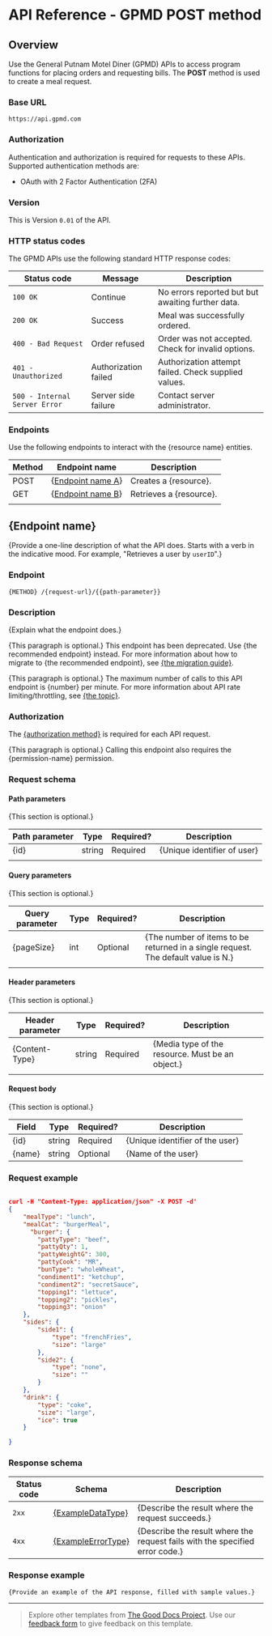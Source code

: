 # API Reference - GPMD POST method

## Overview

Use the General Putnam Motel Diner (GPMD) APIs to access program functions for placing orders and requesting bills. The **POST** method is used to create a meal request.

### Base URL

```
https://api.gpmd.com
```

### Authorization

Authentication and authorization is required for requests to these APIs. Supported authentication methods are:
* OAuth with 2 Factor Authentication (2FA)


### Version

This is Version `0.01` of the API.


### HTTP status codes

The GPMD APIs use the following standard HTTP response codes:

| Status code                    | Message              | Description                                         |
|--------------------------------|----------------------|-----------------------------------------------------|
| `100 OK`                       | Continue             | No errors reported but but awaiting further data.   |  
| `200 OK`                       | Success              | Meal was successfully ordered.                      |
| `400 - Bad Request`            | Order refused        | Order was not accepted. Check for invalid options.  |
| `401 - Unauthorized`           | Authorization failed | Authorization attempt failed. Check supplied values.|
| `500 - Internal Server Error`  | Server side failure  | Contact server administrator.                       |



### Endpoints

Use the following endpoints to interact with the {resource name} entities.

| Method | Endpoint name                            | Description             |
|--------|------------------------------------------|-------------------------|
| POST   | {[Endpoint name A](#link_to_endpoint_a)} | Creates a {resource}.   |
| GET    | {[Endpoint name B](#link_to_endpoint_b)} | Retrieves a {resource}. |
|        |                                          |                         |


## {Endpoint name}

{Provide a one-line description of what the API does. Starts with a verb in the indicative mood. For example, "Retrieves a user by `userID`".}

### Endpoint

```
{METHOD} /{request-url}/{{path-parameter}}
```

### Description

{Explain what the endpoint does.}

{This paragraph is optional.} This endpoint has been deprecated. Use {the recommended endpoint} instead. For more information about how to migrate to {the recommended endpoint}, see [{the migration guide}](#link).

{This paragraph is optional.} The maximum number of calls to this API endpoint is {number} per minute. For more information about API rate limiting/throttling, see [{the topic}](#example).


### Authorization

The [{authorization method}](#authorization) is required for each API request.

{This paragraph is optional.} Calling this endpoint also requires the {permission-name} permission.


### Request schema

#### Path parameters

{This section is optional.}

| Path parameter | Type   | Required? | Description                  |
|----------------|--------|-----------|------------------------------|
| {id}           | string | Required  | {Unique identifier of user}  |
|                |        |           |                              |

#### Query parameters

{This section is optional.}

| Query parameter | Type | Required? | Description                             |
|-----------------|------|-----------|-----------------------------------------|
| {pageSize}      | int  | Optional  | {The number of items to be returned in a single request. The default value is N.} |
|                 |      |           |                                         |

#### Header parameters

{This section is optional.}

| Header parameter | Type   | Required? | Description                          |
|------------------|--------|-----------|--------------------------------------|
| {Content-Type}   | string | Required  | {Media type of the resource. Must be an object.} |
|                  |        |           |                                      |

#### Request body

{This section is optional.}

| Field  | Type   | Required? | Description                      |
|--------|--------|-----------|----------------------------------|
| {id}   | string | Required  | {Unique identifier of the user}  |
| {name} | string | Optional  | {Name of the user}               |

### Request example

```JSON

curl -H "Content-Type: application/json" -X POST -d'
{
	"mealType": "lunch",
	"mealCat": "burgerMeal",
	  "burger": {
		"pattyType": "beef",
		"pattyQty": 1,
		"pattyWeightG": 300,
		"pattyCook": "MR",
		"bunType": "wholeWheat",
		"condiment1": "ketchup",
		"condiment2": "secretSauce",
		"topping1": "lettuce",
		"topping2": "pickles",
		"topping3": "onion"
	},
	"sides": {
		"side1": {
			"type": "frenchFries",
			"size": "large"
		},
		"side2": {
			"type": "none",
			"size": ""
		}
	},
	"drink": {
		"type": "coke",
		"size": "large",
		"ice": true
	}

}
```

### Response schema

| Status code | Schema                                  | Description          |
|-------------|-----------------------------------------|----------------------|
| `2xx`       | [{ExampleDataType}](#data-model)        | {Describe the result where the request succeeds.} |
| `4xx`       | [{ExampleErrorType}](#exampleerrortype) | {Describe the result where the request fails with the specified error code.} |

### Response example

```
{Provide an example of the API response, filled with sample values.}
```
---

> Explore other templates from [The Good Docs Project](https://thegooddocsproject.dev/). Use our [feedback form](https://thegooddocsproject.dev/feedback/?template=API%20reference) to give feedback on this template.
